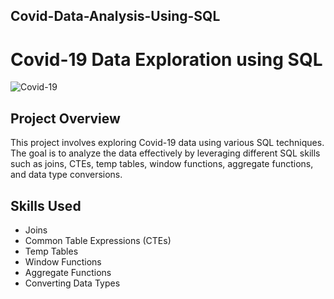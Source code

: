 ## Covid-Data-Analysis-Using-SQL

# Covid-19 Data Exploration using SQL

![Covid-19](https://img.icons8.com/ios/452/coronavirus.png)

## Project Overview

This project involves exploring Covid-19 data using various SQL techniques. The goal is to analyze the data effectively by leveraging different SQL skills such as joins, CTEs, temp tables, window functions, aggregate functions, and data type conversions.

## Skills Used

- Joins
- Common Table Expressions (CTEs)
- Temp Tables
- Window Functions
- Aggregate Functions
- Converting Data Types
